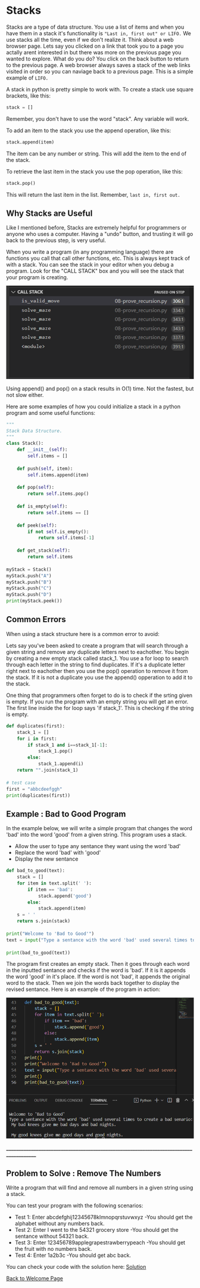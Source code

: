 # Stacks

Stacks are a type of data structure. You use a list of items and when you have them in a stack it's functionality is `"Last in, first out" or LIFO.` We use stacks all the time, even if we don't realize it. Think about a web browser page. Lets say you clicked on a link that took you to a page you actally arent interested in but there was more on the previous page you wanted to explore. What do you do? You click on the back button to return to the previous page. A web browser always saves a stack of the web links visited in order so you can naviage back to a previous page. This is a simple example of `LIFO.` 

A stack in python is pretty simple to work with. To create a stack use square brackets, like this:

```python
stack = []
```
Remember, you don't have to use the word "stack". Any variable will work.

To add an item to the stack you use the append operation, like this:

```python
stack.append(item)
```
The item can be any number or string. This will add the item to the end of the stack.

To retrieve the last item in the stack you use the pop operation, like this:

```python
stack.pop()
```
This will return the last item in the list. Remember, `last in, first out.`



## Why Stacks are Useful

Like I mentioned before, Stacks are extremely helpful for programmers or anyone who uses a computer. Having a "undo" button, and trusting it will go back to the previous step, is very useful.

When you write a program (in any programming language) there are functions you call that call other functions, etc. This is always kept track of with a stack. You can see the stack in your editor when you debug a program. Look for the "CALL STACK" box and you will see the stack that your program is creating.

![Alternate Text to Display](call_stack.png)



Using append() and pop() on a stack results in O(1) time. Not the fastest, but not slow either.



Here are some examples of how you could initialize a stack in a python program and some useful functions:

```python
"""
Stack Data Structure.
"""
class Stack():
    def __init__(self):
        self.items = []

    def push(self, item):
        self.items.append(item)				

    def pop(self):
        return self.items.pop()
    
    def is_empty(self):
        return self.items == []
    
    def peek(self):
        if not self.is_empty():
            return self.items[-1]
        
    def get_stack(self):
        return self.items

myStack = Stack()
myStack.push("A")
myStack.push("B")
myStack.push("C")
myStack.push("D")
print(myStack.peek())
```




## Common Errors

When using a stack structure here is a common error to avoid:

Lets say you've been asked to create a program that will search through a given string and remove any duplicate letters next to eachother. You begin by creating a new empty stack called stack_1. You use a for loop to search through each letter in the string to find duplicates. If it's a duplicate letter right next to eachother then you use the pop() operation to remove it from the stack. If it is not a duplicate you use the append() opperation to add it to the stack. 

One thing that programmers often forget to do is to check if the srting given is empty. If you run the program with an empty string you will get an error. The first line inside the for loop says 'if stack_1'. This is checking if the string is empty.

```Python
def duplicates(first):
    stack_1 = []
    for i in first:
        if stack_1 and i==stack_1[-1]:
            stack_1.pop()
        else:
            stack_1.append(i)
    return "".join(stack_1)

# test case 
first = "abbcdeefggh"
print(duplicates(first))
```


## Example : Bad to Good Program

In the example below, we will write a simple program that changes the word 'bad' into the word 'good' from a given string. This program uses a stack.

- Allow the user to type any sentance they want using the word 'bad'
- Replace the word 'bad' with 'good'
- Display the new sentance

```python
def bad_to_good(text):
    stack = []
    for item in text.split(' '):
        if item == 'bad':
            stack.append('good')
        else:
            stack.append(item)
    s = ' '
    return s.join(stack)

print("Welcome to 'Bad to Good'")
text = input("Type a sentance with the word 'bad' used several times to create a bad senario:")

print(bad_to_good(text))
```

The program first creates an empty stack. Then it goes through each word in the inputted sentance and checks if the word is 'bad'. If it is it appends the word 'good' in it's place. If the word is not 'bad', it appends the original word to the stack. Then we join the words back together to display the revised sentance. Here is an example of the program in action:

![Alternate Text to Display](example_program.png)



**_______________________________________________________________________________________**



## Problem to Solve : Remove The Numbers

Write a program that will find and remove all numbers in a given string using a stack.

You can test your program with the following scenarios:

- Test 1: Enter abcdefghij12345678klmnopqrstuvwxyz   -You should get the alphabet without any numbers back.
- Test 2: Enter I went to the 54321 grocery store    -You should get the sentance without 54321 back.
- Test 3: Enter 123456789applegrapestrawberrypeach   -You should get the fruit with no numbers back.
- Test 4: Enter 1a2b3c                               -You should get abc back.

You can check your code with the solution here: [Solution](remove_numbers.py)



[Back to Welcome Page](0-welcome.md)


